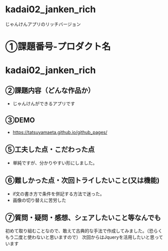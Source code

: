 # kadai02_janken_rich
じゃんけんアプリのリッチバージョン

# ①課題番号-プロダクト名
# kadai02_janken_rich

## ②課題内容（どんな作品か）

- じゃんけんができるアプリです

## ③DEMO
- https://tatsuyamaeta.github.io/github_pages/

## ⑤工夫した点・こだわった点

- 単純ですが、分かりやすい形にしました。

## ⑥難しかった点・次回トライしたいこと(又は機能)

- if文の書き方で条件を併記する方法で迷った。
- 画像の切り替えに苦労した

## ⑦質問・疑問・感想、シェアしたいこと等なんでも
初めて取り組むことなので、敢えて古典的な手法で作成してみました。（恐らくもう二度と使わないと思いますので）
次回からはJqueryを活用したいと思っています
